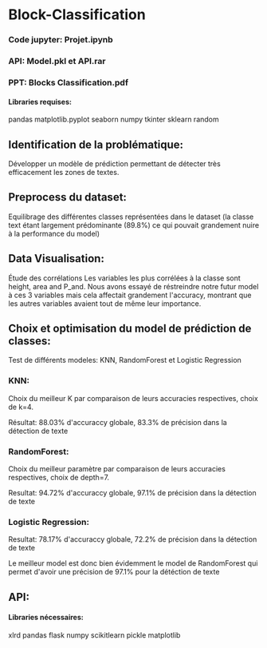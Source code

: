 # Block-Classification

### Code jupyter: Projet.ipynb
### API: Model.pkl et API.rar
### PPT: Blocks Classification.pdf

#### Libraries requises:
pandas
matplotlib.pyplot
seaborn
numpy
tkinter
sklearn
random


## Identification de la problématique:

Développer un modèle de prédiction permettant de détecter très efficacement les zones de textes. 



## Preprocess du dataset:

Equilibrage des différentes classes représentées dans le dataset (la classe text étant largement 
prédominante (89.8%)  ce qui pouvait grandement nuire à la performance du model)



## Data Visualisation:

Étude des corrélations 
Les variables les plus corrélées à la classe sont height, area and P_and.
Nous avons essayé de réstreindre notre futur model à ces 3 variables mais cela affectait grandement l'accuracy, montrant que les autres variables avaient tout de même leur importance.



## Choix et optimisation du model de prédiction de classes:

Test de différents modeles: KNN, RandomForest et Logistic Regression 

### KNN:

Choix du meilleur K par comparaison de leurs accuracies respectives, choix de k=4. 

Résultat: 88.03% d'accuraccy globale, 83.3% de précision dans la détection de texte


### RandomForest:

Choix du meilleur paramètre par comparaison de leurs accuracies respectives, choix de depth=7. 

Resultat: 94.72% d'accuraccy globale, 97.1% de précision dans la détection de texte

### Logistic Regression:

Resultat: 78.17% d'accuraccy globale, 72.2% de précision dans la détection de texte

Le meilleur model est donc bien évidemment le model de RandomForest qui permet d'avoir une précision 
de 97.1% pour la détéction de texte 




## API:

#### Libraries nécessaires: 
xlrd
pandas
flask
numpy
scikitlearn
pickle
matplotlib
